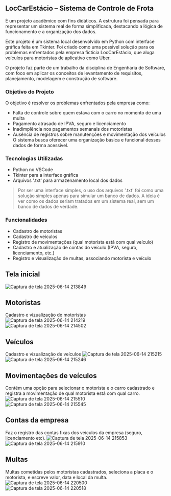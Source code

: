 ## LocCarEstácio – Sistema de Controle de Frota

É um projeto acadêmico com fins didáticos. A estrutura foi pensada para representar um sistema real de forma simplificada, destacando a lógica de funcionamento e a organização dos dados.

Este projeto é um sistema local desenvolvido em Python com interface gráfica feita em Tkinter. Foi criado como uma possível solução para os problemas enfrentados pela empresa fictícia LocCarEstácio, que aluga veículos para motoristas de aplicativo como Uber.

O projeto faz parte de um trabalho da disciplina de Engenharia de Software, com foco em aplicar os conceitos de levantamento de requisitos, planejamento, modelagem e construção de software.

### Objetivo do Projeto

O objetivo é resolver os problemas enfrentados pela empresa como:

- Falta de controle sobre quem estava com o carro no momento de uma multa
- Pagamento atrasado de IPVA, seguro e licenciamento
- Inadimplência nos pagamentos semanais dos motoristas
- Ausência de registros sobre manutenções e movimentação dos veículos
O sistema busca oferecer uma organização básica e funcional desses dados de forma acessível.

### Tecnologias Utilizadas

- Python no VSCode
- Tkinter para a interface gráfica
- Arquivos '.txt' para armazenamento local dos dados

> Por ser uma interface simples, o uso dos arquivos '.txt' foi como uma solução simples apenas para simular um banco de dados. A ideia é ver como os dados seriam tratados em um sistema real, sem um banco de dados de verdade.

### Funcionalidades

- Cadastro de motoristas
- Cadastro de veículos
- Registro de movimentações (qual motorista está com qual veículo)
- Cadastro e atualização de contas do veículo (IPVA, seguro, licenciamento, etc.)
- Registro e visualização de multas, associando motorista e veículo

## Tela inicial

![Captura de tela 2025-06-14 213849](https://github.com/user-attachments/assets/3b74b218-079d-4f40-b37d-5f4ad083b53f)

## Motoristas
Cadastro e vizualização de motoristas
![Captura de tela 2025-06-14 214219](https://github.com/user-attachments/assets/be3ce8a9-6121-406b-84cb-0003b0199c89)
![Captura de tela 2025-06-14 214502](https://github.com/user-attachments/assets/57c68983-41f5-4c7d-aaff-e207810abcad)

## Veículos
Cadastro e vizualização de veículos
![Captura de tela 2025-06-14 215215](https://github.com/user-attachments/assets/83b9b900-33f1-48d3-ae72-728578d6d987)
![Captura de tela 2025-06-14 215246](https://github.com/user-attachments/assets/3f5524a1-911d-400f-858f-2f09174185f9)

## Movimentações de veículos
Contém uma opção para selecionar o motorista e o carro cadastrado e registra a movimentação de qual motorista está com qual carro.
![Captura de tela 2025-06-14 215510](https://github.com/user-attachments/assets/219c624a-c838-44c3-80d9-10a56384b1b6)
![Captura de tela 2025-06-14 215545](https://github.com/user-attachments/assets/cfcaa664-c81e-4d34-ba48-bd7ebe787f69)

## Contas da empresa
Faz o registro das contas fixas dos veículos da empresa (seguro, licenciamento etc).
![Captura de tela 2025-06-14 215853](https://github.com/user-attachments/assets/39a532f6-35d6-4a5f-8f6b-93e53a07e5b9)
![Captura de tela 2025-06-14 215910](https://github.com/user-attachments/assets/3d9d8dd1-3737-4fdd-b3d6-a93e42671c9d)

## Multas
Multas cometidas pelos motoristas cadastrados, seleciona a placa e o motorista, e escreve valor, data e local da multa.
![Captura de tela 2025-06-14 220500](https://github.com/user-attachments/assets/ac436ef7-aec5-48f8-ab83-fe71edccd936)
![Captura de tela 2025-06-14 220518](https://github.com/user-attachments/assets/ba4bff78-e737-4436-842c-21b028fd62eb)

